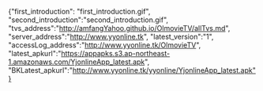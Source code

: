 {"first_introduction": "first_introduction.gif", "second_introduction":"second_introduction.gif", "tvs_address":"http://amfangYahoo.github.io/OlmovieTV/allTvs.md", "server_address":"http://www.yyonline.tk", "latest_version":"1", "accessLog_address":"http://www.yyonline.tk/OlmovieTV", "latest_apkurl":"https://appapks.s3.ap-northeast-1.amazonaws.com/YjonlineApp_latest.apk", "BKLatest_apkurl":"http://www.yyonline.tk/yyonline/YjonlineApp_latest.apk"}
